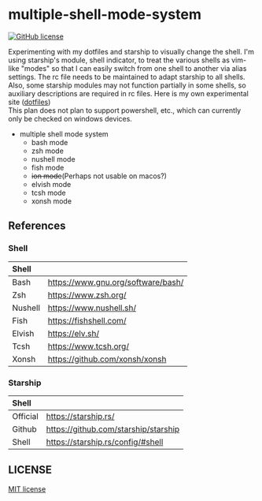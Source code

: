 # multiple-shell-mode-system
[![GitHub license](https://img.shields.io/github/license/Coordinate-Cat/multiple-shell-mode-system)](https://github.com/Coordinate-Cat/multiple-shell-mode-system/blob/main/LICENSE)

Experimenting with my dotfiles and starship to visually change the shell.
I'm using starship's module, shell indicator, to treat the various shells as vim-like "modes" so that I can easily switch from one shell to another via alias settings. The rc file needs to be maintained to adapt starship to all shells.
Also, some starship modules may not function partially in some shells, so auxiliary descriptions are required in rc files.
Here is my own experimental site ([dotfiles](https://github.com/Coordinate-Cat/dotfiles))  
This plan does not plan to support powershell, etc., which can currently only be checked on windows devices.

- multiple shell mode system
  - bash mode
  - zsh mode
  - nushell mode
  - fish mode
  - ~~ion mode~~(Perhaps not usable on macos?)
  - elvish mode
  - tcsh mode
  - xonsh mode

## References
### Shell
| Shell   |                                    |
|:--------|:-----------------------------------|
| Bash    | https://www.gnu.org/software/bash/ |
| Zsh     | https://www.zsh.org/               |
| Nushell | https://www.nushell.sh/            |
| Fish    | https://fishshell.com/             |
| Elvish  | https://elv.sh/                    |
| Tcsh    | https://www.tcsh.org/              |
| Xonsh   | https://github.com/xonsh/xonsh     |
### Starship
| Shell    |                                      |
|:---------|:-------------------------------------|
| Official | https://starship.rs/                 |
| Github   | https://github.com/starship/starship |
| Shell    | https://starship.rs/config/#shell    |

## LICENSE
[MIT license](https://github.com/Coordinate-Cat/multiple-shell-mode-system/blob/main/LICENSE)